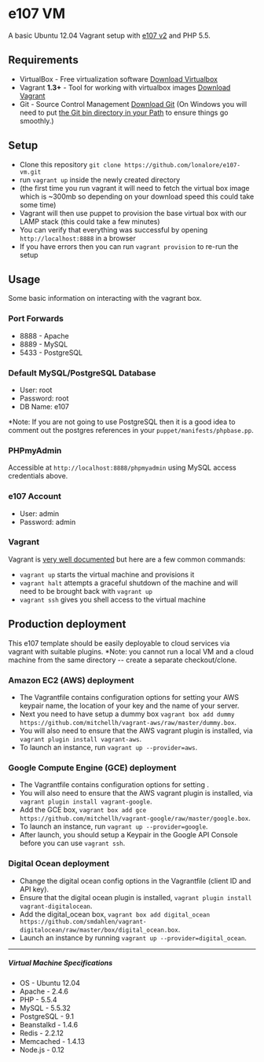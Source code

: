 # e107 VM

A basic Ubuntu 12.04 Vagrant setup with [e107 v2](https://github.com/e107inc/e107) and PHP 5.5.

## Requirements

* VirtualBox - Free virtualization software [Download Virtualbox](https://www.virtualbox.org/wiki/Downloads)
* Vagrant **1.3+** - Tool for working with virtualbox images [Download Vagrant](https://www.vagrantup.com)
* Git - Source Control Management [Download Git](http://git-scm.com/downloads) (On Windows you will need to put [the Git bin directory in your Path](http://blog.countableset.ch/2012/06/07/adding-git-to-windows-7-path/) to ensure things go smoothly.)

## Setup

* Clone this repository `git clone https://github.com/lonalore/e107-vm.git`
* run `vagrant up` inside the newly created directory
* (the first time you run vagrant it will need to fetch the virtual box image which is ~300mb so depending on your download speed this could take some time)
* Vagrant will then use puppet to provision the base virtual box with our LAMP stack (this could take a few minutes)
* You can verify that everything was successful by opening `http://localhost:8888` in a browser
* If you have errors then you can run `vagrant provision` to re-run the setup

## Usage

Some basic information on interacting with the vagrant box.

### Port Forwards

* 8888 - Apache
* 8889 - MySQL 
* 5433 - PostgreSQL

### Default MySQL/PostgreSQL Database

* User: root
* Password: root
* DB Name: e107

*Note: If you are not going to use PostgreSQL then it is a good idea to comment out the postgres
references in your `puppet/manifests/phpbase.pp`.

### PHPmyAdmin

Accessible at `http://localhost:8888/phpmyadmin` using MySQL access credentials above.

### e107 Account

* User: admin
* Password: admin

### Vagrant

Vagrant is [very well documented](http://vagrantup.com/v1/docs/index.html) but here are a few common commands:

* `vagrant up` starts the virtual machine and provisions it
* `vagrant halt` attempts a graceful shutdown of the machine and will need to be brought back with `vagrant up`
* `vagrant ssh` gives you shell access to the virtual machine

## Production deployment

This e107 template should be easily deployable to cloud services via vagrant with suitable plugins.
*Note: you cannot run a local VM and a cloud machine from the same directory -- create a separate checkout/clone.

### Amazon EC2 (AWS) deployment

* The Vagrantfile contains configuration options for setting your AWS keypair name, the location of your key and the name of your server.
* Next you need to have setup a dummy box `vagrant box add dummy https://github.com/mitchellh/vagrant-aws/raw/master/dummy.box`.
* You will also need to ensure that the AWS vagrant plugin is installed, via `vagrant plugin install vagrant-aws`.
* To launch an instance, run `vagrant up --provider=aws`. 

### Google Compute Engine (GCE) deployment

* The Vagrantfile contains configuration options for setting .
* You will also need to ensure that the AWS vagrant plugin is installed, via `vagrant plugin install vagrant-google`.
* Add the GCE box, `vagrant box add gce https://github.com/mitchellh/vagrant-google/raw/master/google.box`.
* To launch an instance, run `vagrant up --provider=google`. 
* After launch, you should setup a Keypair in the Google API Console before you can use `vagrant ssh`.

### Digital Ocean deployment

* Change the digital ocean config options in the Vagrantfile (client ID and API key).
* Ensure that the digital ocean plugin is installed, `vagrant plugin install vagrant-digitalocean`.
* Add the digital_ocean box, `vagrant box add digital_ocean https://github.com/smdahlen/vagrant-digitalocean/raw/master/box/digital_ocean.box`.
* Launch an instance by running `vagrant up --provider=digital_ocean`. 

----

##### Virtual Machine Specifications #####

* OS     - Ubuntu 12.04
* Apache - 2.4.6
* PHP    - 5.5.4
* MySQL  - 5.5.32
* PostgreSQL - 9.1
* Beanstalkd - 1.4.6
* Redis - 2.2.12
* Memcached - 1.4.13
* Node.js - 0.12
